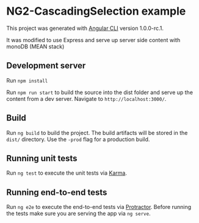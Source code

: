 # NG2-CascadingSelection example

This project was generated with [Angular CLI](https://github.com/angular/angular-cli) version 1.0.0-rc.1.

It was modified to use Express and serve up server side content with monoDB (MEAN stack) 

## Development server

Run `npm install`

Run `npm run start` to build the source into the dist folder and serve up the content from a dev server. Navigate to `http://localhost:3000/`. 

## Build

Run `ng build` to build the project. The build artifacts will be stored in the `dist/` directory. Use the `-prod` flag for a production build.

## Running unit tests

Run `ng test` to execute the unit tests via [Karma](https://karma-runner.github.io).

## Running end-to-end tests

Run `ng e2e` to execute the end-to-end tests via [Protractor](http://www.protractortest.org/).
Before running the tests make sure you are serving the app via `ng serve`.

